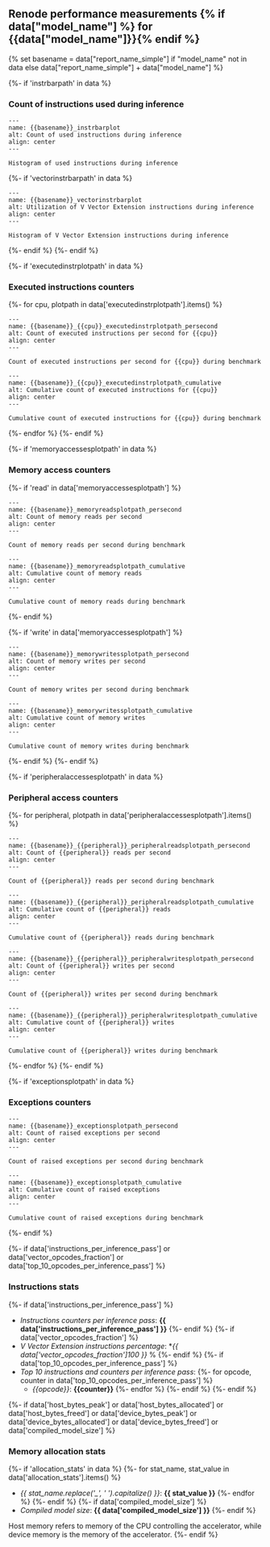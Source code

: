 ## Renode performance measurements {% if data["model_name"] %} for {{data["model_name"]}}{% endif %}

{% set basename = data["report_name_simple"] if "model_name" not in data else data["report_name_simple"] + data["model_name"] %}

{%- if 'instrbarpath' in data %}
### Count of instructions used during inference

```{figure} {{data["instrbarpath"]}}
---
name: {{basename}}_instrbarplot
alt: Count of used instructions during inference
align: center
---

Histogram of used instructions during inference
```

{%- if 'vectorinstrbarpath' in data %}
```{figure} {{data["vectorinstrbarpath"]}}
---
name: {{basename}}_vectorinstrbarplot
alt: Utilization of V Vector Extension instructions during inference
align: center
---

Histogram of V Vector Extension instructions during inference
```
{%- endif %}
{%- endif %}

{%- if 'executedinstrplotpath' in data %}
### Executed instructions counters

{%- for cpu, plotpath in data['executedinstrplotpath'].items() %}
```{figure} {{plotpath['persec']}}
---
name: {{basename}}_{{cpu}}_executedinstrplotpath_persecond
alt: Count of executed instructions per second for {{cpu}}
align: center
---

Count of executed instructions per second for {{cpu}} during benchmark
```

```{figure} {{plotpath['cumulative']}}
---
name: {{basename}}_{{cpu}}_executedinstrplotpath_cumulative
alt: Cumulative count of executed instructions for {{cpu}}
align: center
---

Cumulative count of executed instructions for {{cpu}} during benchmark
```
{%- endfor %}
{%- endif %}

{%- if 'memoryaccessesplotpath' in data %}
### Memory access counters

{%- if 'read' in data['memoryaccessesplotpath'] %}
```{figure} {{data['memoryaccessesplotpath']['read']['persec']}}
---
name: {{basename}}_memoryreadsplotpath_persecond
alt: Count of memory reads per second
align: center
---

Count of memory reads per second during benchmark
```

```{figure} {{data['memoryaccessesplotpath']['read']['cumulative']}}
---
name: {{basename}}_memoryreadsplotpath_cumulative
alt: Cumulative count of memory reads
align: center
---

Cumulative count of memory reads during benchmark
```
{%- endif %}

{%- if 'write' in data['memoryaccessesplotpath'] %}
```{figure} {{data['memoryaccessesplotpath']['write']['persec']}}
---
name: {{basename}}_memorywritessplotpath_persecond
alt: Count of memory writes per second
align: center
---

Count of memory writes per second during benchmark
```

```{figure} {{data['memoryaccessesplotpath']['write']['cumulative']}}
---
name: {{basename}}_memorywritessplotpath_cumulative
alt: Cumulative count of memory writes
align: center
---

Cumulative count of memory writes during benchmark
```
{%- endif %}
{%- endif %}

{%- if 'peripheralaccessesplotpath' in data %}
### Peripheral access counters

{%- for peripheral, plotpath in data['peripheralaccessesplotpath'].items() %}
```{figure} {{plotpath['read']['persec']}}
---
name: {{basename}}_{{peripheral}}_peripheralreadsplotpath_persecond
alt: Count of {{peripheral}} reads per second
align: center
---

Count of {{peripheral}} reads per second during benchmark
```

```{figure} {{plotpath['read']['cumulative']}}
---
name: {{basename}}_{{peripheral}}_peripheralreadsplotpath_cumulative
alt: Cumulative count of {{peripheral}} reads
align: center
---

Cumulative count of {{peripheral}} reads during benchmark
```

```{figure} {{plotpath['write']['persec']}}
---
name: {{basename}}_{{peripheral}}_peripheralwritesplotpath_persecond
alt: Count of {{peripheral}} writes per second
align: center
---

Count of {{peripheral}} writes per second during benchmark
```

```{figure} {{plotpath['write']['cumulative']}}
---
name: {{basename}}_{{peripheral}}_peripheralwritesplotpath_cumulative
alt: Cumulative count of {{peripheral}} writes
align: center
---

Cumulative count of {{peripheral}} writes during benchmark
```
{%- endfor %}
{%- endif %}

{%- if 'exceptionsplotpath' in data %}
### Exceptions counters

```{figure} {{data['exceptionsplotpath']['persec']}}
---
name: {{basename}}_exceptionsplotpath_persecond
alt: Count of raised exceptions per second
align: center
---

Count of raised exceptions per second during benchmark
```

```{figure} {{data['exceptionsplotpath']['cumulative']}}
---
name: {{basename}}_exceptionsplotpath_cumulative
alt: Cumulative count of raised exceptions
align: center
---

Cumulative count of raised exceptions during benchmark
```
{%- endif %}

{%- if data['instructions_per_inference_pass'] or
       data['vector_opcodes_fraction'] or
       data['top_10_opcodes_per_inference_pass'] %}
### Instructions stats

{%- if data['instructions_per_inference_pass'] %}
* *Instructions counters per inference pass*: **{{ data['instructions_per_inference_pass'] }}**
{%- endif %}
{%- if data['vector_opcodes_fraction'] %}
* *V Vector Extension instructions percentage*: **{{ data['vector_opcodes_fraction']*100 }}** %
{%- endif %}
{%- if data['top_10_opcodes_per_inference_pass'] %}
* *Top 10 instructions and counters per inference pass*:
{%- for opcode, counter in data['top_10_opcodes_per_inference_pass'] %}
    - *{{opcode}}*: **{{counter}}**
{%- endfor %}
{%- endif %}
{%- endif %}

{%- if data['host_bytes_peak'] or data['host_bytes_allocated'] or data['host_bytes_freed'] or
       data['device_bytes_peak'] or data['device_bytes_allocated'] or data['device_bytes_freed'] or
       data['compiled_model_size'] %}
### Memory allocation stats

{%- if 'allocation_stats' in data %}
{%- for stat_name, stat_value in data['allocation_stats'].items() %}
* *{{ stat_name.replace('_', ' ').capitalize() }}*: **{{ stat_value }}**
{%- endfor %}
{%- endif %}
{%- if data['compiled_model_size'] %}
* *Compiled model size*: **{{ data['compiled_model_size'] }}**
{%- endif %}

Host memory refers to memory of the CPU controlling the accelerator, while device memory is the memory of the accelerator.
{%- endif %}

